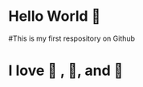 # Hello World :wave:

#This is my first respository on Github

# I love :milky_way: , :movie_camera:, and :art: 
